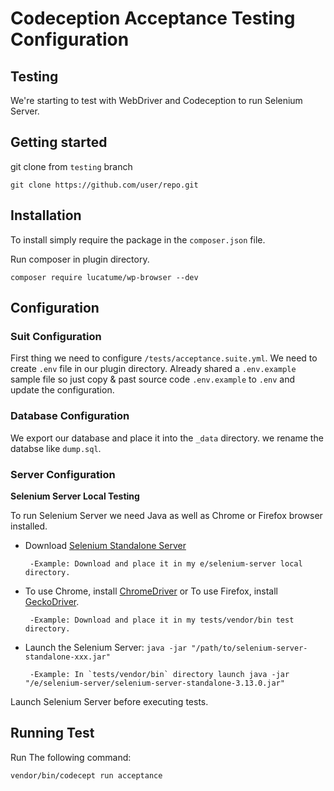 # Codeception Acceptance Testing Configuration #

## Testing

We're starting to test with WebDriver and Codeception to run Selenium Server.

## Getting started

git clone from `testing` branch

```
git clone https://github.com/user/repo.git
```

## Installation

To install simply require the package in the `composer.json` file.


Run composer in plugin directory.
```
composer require lucatume/wp-browser --dev
```

## Configuration

### Suit Configuration

First thing we need to configure `/tests/acceptance.suite.yml`. We need to create `.env` file in our plugin directory. Already shared a `.env.example` sample file so just copy & past source code `.env.example` to `.env` and update the configuration. 

### Database Configuration

We export our database and place it into the `_data` directory. we rename the databse like `dump.sql`.

### Server Configuration

 **Selenium Server Local Testing**
 
 To run Selenium Server we need Java as well as Chrome or Firefox browser installed.
 
 * Download [Selenium Standalone Server](https://docs.seleniumhq.org/download/)
 
        -Example: Download and place it in my e/selenium-server local directory.
 
 * To use Chrome, install [ChromeDriver](https://sites.google.com/a/chromium.org/chromedriver/getting-started) or To use Firefox,    install [GeckoDriver](https://github.com/mozilla/geckodriver).
 
        -Example: Download and place it in my tests/vendor/bin test directory.
      
 * Launch the Selenium Server: `java -jar "/path/to/selenium-server-standalone-xxx.jar"`
 
        -Example: In `tests/vendor/bin` directory launch java -jar "/e/selenium-server/selenium-server-standalone-3.13.0.jar"
 
 Launch Selenium Server before executing tests.
 
 ## Running Test
 
Run The following command:

`vendor/bin/codecept run acceptance`
   
    
    
    
     
